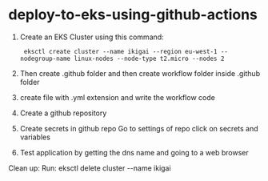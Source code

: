 # deploy-to-eks-using-github-actions
1. Create an EKS Cluster using this command:

        eksctl create cluster --name ikigai --region eu-west-1 --nodegroup-name linux-nodes --node-type t2.micro --nodes 2

2. Then create .github folder and then create workflow folder inside .github folder 
3. create file with .yml extension and write the workflow code
4. Create a github repository 
5. Create secrets in github repo
        Go to settings of repo
        click on secrets and variables
6. Test application by getting the dns name and going to a web browser

Clean up: Run: eksctl delete cluster --name ikigai
